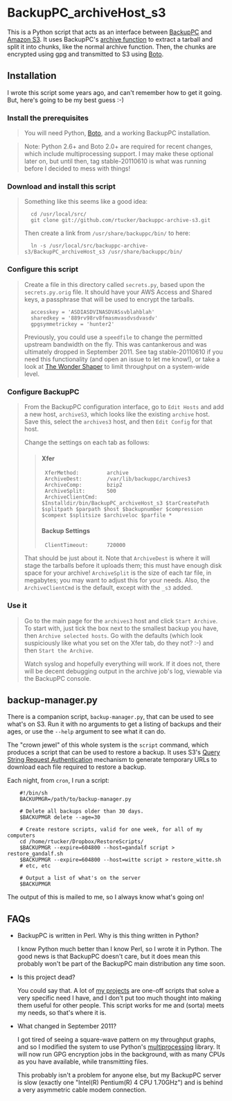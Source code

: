 BackupPC_archiveHost_s3
=======================

This is a Python script that acts as an interface between
[BackupPC](http://backuppc.sourceforge.net/) and
[Amazon S3](http://aws.amazon.com/s3/).  It uses BackupPC's
[archive function](http://backuppc.sourceforge.net/faq/BackupPC.html#archive_functions)
to extract a tarball and split it into chunks, like the normal archive
function.  Then, the chunks are encrypted using gpg and transmitted to
S3 using [Boto](http://code.google.com/p/boto/).

Installation
------------

I wrote this script some years ago, and can't remember how to get it going.
But, here's going to be my best guess :-)

### Install the prerequisites

> You will need Python, [Boto](http://code.google.com/p/boto/), and a
> working BackupPC installation.

> Note: Python 2.6+ and Boto 2.0+ are required for recent changes, which
> include multiprocessing support.  I may make these optional later on,
> but until then, tag stable-20110610 is what was running before I decided
> to mess with things!

### Download and install this script

> Something like this seems like a good idea:
>  
>       cd /usr/local/src/
>       git clone git://github.com/rtucker/backuppc-archive-s3.git
>
> Then create a link from `/usr/share/backuppc/bin/` to here:
>
>       ln -s /usr/local/src/backuppc-archive-s3/BackupPC_archiveHost_s3 /usr/share/backuppc/bin/

### Configure this script

> Create a file in this directory called `secrets.py`, based upon the
> `secrets.py.orig` file.  It should have your AWS Access and Shared keys,
> a passphrase that will be used to encrypt the tarballs.
> 
>       accesskey = 'ASDIASDVINASDVASsvblahblah'
>       sharedkey = '889rv98rv8fmasmvasdvsdvasdv'
>       gpgsymmetrickey = 'hunter2'
>
> Previously, you could use a `speedfile` to change the permitted upstream
> bandwidth on the fly.  This was cantankerous and was ultimately dropped
> in September 2011.  See tag stable-20110610 if you need this functionality
> (and open an issue to let me know!), or take a look at
> [The Wonder Shaper](http://lartc.org/wondershaper/) to limit throughput
> on a system-wide level.
 
### Configure BackupPC

> From the BackupPC configuration interface, go to `Edit Hosts` and add a
> new host, `archiveS3`, which looks like the existing `archive` host.
> Save this, select the `archives3` host, and then `Edit Config` for that
> host.
> 
> Change the settings on each tab as follows:
> 
>> #### Xfer
>>      XferMethod:         archive
>>      ArchiveDest:        /var/lib/backuppc/archives3
>>      ArchiveComp:        bzip2
>>      ArchiveSplit:       500
>>      ArchiveClientCmd:   $Installdir/bin/BackupPC_archiveHost_s3 $tarCreatePath $splitpath $parpath $host $backupnumber $compression $compext $splitsize $archiveloc $parfile *
>> 
>> #### Backup Settings
>>      ClientTimeout:      720000
> 
> That should be just about it.  Note that `ArchiveDest` is where it will
> stage the tarballs before it uploads them; this must have enough disk
> space for your archive!  `ArchiveSplit` is the size of each tar file,
> in megabytes; you may want to adjust this for your needs.  Also, the
> `ArchiveClientCmd` is the default, except with the `_s3` added.

### Use it

> Go to the main page for the `archives3` host and click `Start Archive`.
> To start with, just tick the box next to the smallest backup you have,
> then `Archive selected hosts`.  Go with the defaults (which look
> suspiciously like what you set on the Xfer tab, do they not?  :-) and
> then `Start the Archive`.
> 
> Watch syslog and hopefully everything will work.  If it does not, there
> will be decent debugging output in the archive job's log, viewable via
> the BackupPC console.

backup-manager.py
-----------------

There is a companion script, `backup-manager.py`, that can be used to see
what's on S3.  Run it with no arguments to get a listing of backups and
their ages, or use the `--help` argument to see what it can do.

The "crown jewel" of this whole system is the `script` command, which
produces a script that can be used to restore a backup.  It uses S3's
[Query String Request Authentication](http://docs.amazonwebservices.com/AmazonS3/latest/dev/index.html?RESTAuthentication.html#RESTAuthenticationQueryStringAuth)
mechanism to generate temporary URLs to download each file required to
restore a backup.

Each night, from `cron`, I run a script:

        #!/bin/sh
        BACKUPMGR=/path/to/backup-manager.py

        # Delete all backups older than 30 days.
        $BACKUPMGR delete --age=30

        # Create restore scripts, valid for one week, for all of my computers
        cd /home/rtucker/Dropbox/RestoreScripts/
        $BACKUPMGR --expire=604800 --host=gandalf script > restore_gandalf.sh
        $BACKUPMGR --expire=604800 --host=witte script > restore_witte.sh
        # etc, etc

        # Output a list of what's on the server
        $BACKUPMGR

The output of this is mailed to me, so I always know what's going on!

FAQs
----
*   BackupPC is written in Perl.  Why is this thing written in Python?

    I know Python much better than I know Perl, so I wrote it in Python.
    The good news is that BackupPC doesn't care, but it does mean this
    probably won't be part of the BackupPC main distribution any time soon.

*   Is this project dead?

    You could say that.  A lot of [my projects](https://github.com/rtucker/)
    are one-off scripts that solve a very specific need I have, and I don't
    put too much thought into making them useful for other people.  This
    script works for me and (sorta) meets my needs, so that's where it is.

*   What changed in September 2011?

    I got tired of seeing a square-wave pattern on my throughput graphs,
    and so I modified the system to use Python's
    [multiprocessing](http://docs.python.org/library/multiprocessing.html)
    library.  It will now run GPG encryption jobs in the background,
    with as many CPUs as you have available, while transmitting files.

    This probably isn't a problem for anyone else, but my BackupPC server
    is slow (exactly one "Intel(R) Pentium(R) 4 CPU 1.70GHz") and is
    behind a very asymmetric cable modem connection.
